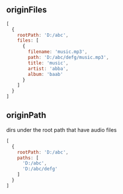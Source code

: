 
## originFiles
```js
[
  {
    rootPath: 'D:/abc',
    files: [
      {
        filename: 'music.mp3',
        path: 'D:/abc/defg/music.mp3',
        title: 'music',
        artist: 'abba',
        album: 'baab'
      }
    ]
  }
]
```
## originPath
dirs under the root path that have audio files
```js
[
  {
    rootPath: 'D:/abc',
    paths: [
      'D:/abc',
      'D:/abc/defg'
    ]
  }
]
```
